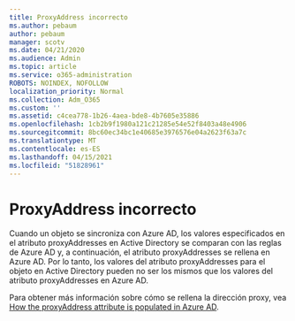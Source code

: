 ```yaml
---
title: ProxyAddress incorrecto
ms.author: pebaum
author: pebaum
manager: scotv
ms.date: 04/21/2020
ms.audience: Admin
ms.topic: article
ms.service: o365-administration
ROBOTS: NOINDEX, NOFOLLOW
localization_priority: Normal
ms.collection: Adm_O365
ms.custom: ''
ms.assetid: c4cea778-1b26-4aea-bde8-4b7605e35886
ms.openlocfilehash: 1cb2b9f1980a121c21285e54e52f8403a48e4906
ms.sourcegitcommit: 8bc60ec34bc1e40685e3976576e04a2623f63a7c
ms.translationtype: MT
ms.contentlocale: es-ES
ms.lasthandoff: 04/15/2021
ms.locfileid: "51828961"
---
```

# <a name="proxyaddress-incorrect"></a>ProxyAddress incorrecto

Cuando un objeto se sincroniza con Azure AD, los valores especificados en el atributo proxyAddresses en Active Directory se comparan con las reglas de Azure AD y, a continuación, el atributo proxyAddresses se rellena en Azure AD. Por lo tanto, los valores del atributo proxyAddresses para el objeto en Active Directory pueden no ser los mismos que los valores del atributo proxyAddresses en Azure AD.
  
Para obtener más información sobre cómo se rellena la dirección proxy, vea [How the proxyAddress attribute is populated in Azure AD](https://support.microsoft.com/help/3190357/how-the-proxyaddresses-attribute-is-populated-in-azure-ad).
  

